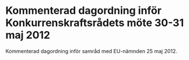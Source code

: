 # Kommenterad dagordning inför Konkurrenskraftsrådets möte 30-31 maj 2012

Kommenterad dagordning inför samråd med EU-nämnden 25 maj 2012.
